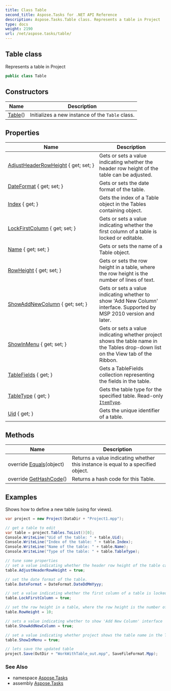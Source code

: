 ```yaml
---
title: Class Table
second_title: Aspose.Tasks for .NET API Reference
description: Aspose.Tasks.Table class. Represents a table in Project
type: docs
weight: 2190
url: /net/aspose.tasks/table/
---
```

## Table class

Represents a table in Project

```csharp
public class Table
```

## Constructors

| Name | Description |
| --- | --- |
| [Table](table/)() | Initializes a new instance of the `Table` class. |

## Properties

| Name | Description |
| --- | --- |
| [AdjustHeaderRowHeight](../../aspose.tasks/table/adjustheaderrowheight/) { get; set; } | Gets or sets a value indicating whether the header row height of the table can be adjusted. |
| [DateFormat](../../aspose.tasks/table/dateformat/) { get; set; } | Gets or sets the date format of the table. |
| [Index](../../aspose.tasks/table/index/) { get; } | Gets the index of a Table object in the Tables containing object. |
| [LockFirstColumn](../../aspose.tasks/table/lockfirstcolumn/) { get; set; } | Gets or sets a value indicating whether the first column of a table is locked or editable. |
| [Name](../../aspose.tasks/table/name/) { get; set; } | Gets or sets the name of a Table object. |
| [RowHeight](../../aspose.tasks/table/rowheight/) { get; set; } | Gets or sets the row height in a table, where the row height is the number of lines of text. |
| [ShowAddNewColumn](../../aspose.tasks/table/showaddnewcolumn/) { get; set; } | Gets or sets a value indicating whether to show 'Add New Column' interface. Supported by MSP 2010 version and later. |
| [ShowInMenu](../../aspose.tasks/table/showinmenu/) { get; set; } | Gets or sets a value indicating whether project shows the table name in the Tables drop-down list on the View tab of the Ribbon. |
| [TableFields](../../aspose.tasks/table/tablefields/) { get; } | Gets a TableFields collection representing the fields in the table. |
| [TableType](../../aspose.tasks/table/tabletype/) { get; } | Gets the table type for the specified table. Read-only [`ItemType`](../itemtype/). |
| [Uid](../../aspose.tasks/table/uid/) { get; } | Gets the unique identifier of a table. |

## Methods

| Name | Description |
| --- | --- |
| override [Equals](../../aspose.tasks/table/equals/)(object) | Returns a value indicating whether this instance is equal to a specified object. |
| override [GetHashCode](../../aspose.tasks/table/gethashcode/)() | Returns a hash code for this Table. |

## Examples

Shows how to define a new table (using for views).

```csharp
var project = new Project(DataDir + "Project1.mpp");

// get a table to edit
var table = project.Tables.ToList()[0];
Console.WriteLine("Uid of the table: " + table.Uid);
Console.WriteLine("Index of the table: " + table.Index);
Console.WriteLine("Name of the table: " + table.Name);
Console.WriteLine("Type of the table: " + table.TableType);

// tune some properties
// set a value indicating whether the header row height of the table can be adjusted
table.AdjustHeaderRowHeight = true;

// set the date format of the table.
table.DateFormat = DateFormat.DateDdMmYyyy;

// set a value indicating whether the first column of a table is locked or editable
table.LockFirstColumn = true;

// set the row height in a table, where the row height is the number of lines of text
table.RowHeight = 10;

// sets a value indicating whether to show 'Add New Column' interface
table.ShowAddNewColumn = true;

// set a value indicating whether project shows the table name in the Tables drop-down list on the View tab of the Ribbon
table.ShowInMenu = true;

// lets save the updated table
project.Save(OutDir + "WorkWithTable_out.mpp", SaveFileFormat.Mpp);
```

### See Also

* namespace [Aspose.Tasks](../../aspose.tasks/)
* assembly [Aspose.Tasks](../../)


